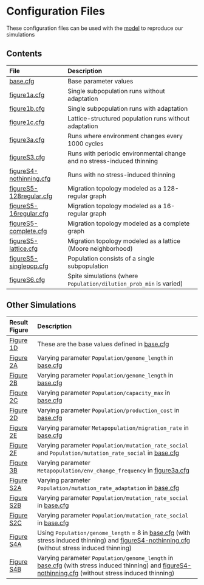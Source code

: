 # Configuration Files

These configuration files can be used with the [model](../model) to reproduce our simulations

## Contents

| File               | Description                                       |
|:-------------------|:--------------------------------------------------|
| [base.cfg](base.cfg) | Base parameter values                           |
| [figure1a.cfg](figure1a.cfg) | Single subpopulation runs without adaptation |
| [figure1b.cfg](figure1b.cfg) | Single subpopulation runs with adaptation |
| [figure1c.cfg](figure1c.cfg) | Lattice-structured population runs without adaptation |
| [figure3a.cfg](figure3a.cfg) | Runs where environment changes every 1000 cycles |
| [figureS3.cfg](figureS3.cfg) | Runs with periodic environmental change and no stress-induced thinning |
| [figureS4-nothinning.cfg](figureS4-nothinning.cfg) | Runs with no stress-induced thinning |
| [figureS5-128regular.cfg](figureS5-128regular.cfg) | Migration topology modeled as a 128-regular graph |
| [figureS5-16regular.cfg](figureS5-16regular.cfg) | Migration topology modeled as a 16-regular graph |
| [figureS5-complete.cfg](figureS5-complete.cfg) | Migration topology modeled as a complete graph |
| [figureS5-lattice.cfg](figureS5-lattice.cfg) | Migration topology modeled as a lattice (Moore neighborhood) |
| [figureS5-singlepop.cfg](figureS5-singlepop.cfg) | Population consists of a single subpopulation |
| [figureS6.cfg](figureS6.cfg) | Spite simulations (where `Population/dilution_prob_min` is varied) |


## Other Simulations

| Result Figure      | Description                                       |
|:-------------------|:--------------------------------------------------|
| [Figure 1D](../figures/Figure1.png) | These are the base values defined in [base.cfg](base.cfg) |
| [Figure 2A](../figures/Figure2a.png) | Varying parameter `Population/genome_length` in [base.cfg](base.cfg) |
| [Figure 2B](../figures/Figure2b.png) | Varying parameter `Population/genome_length` in [base.cfg](base.cfg) |
| [Figure 2C](../figures/Figure2c.png) | Varying parameter `Population/capacity_max` in [base.cfg](base.cfg) |
| [Figure 2D](../figures/Figure2d.png) | Varying parameter `Population/production_cost` in [base.cfg](base.cfg) |
| [Figure 2E](../figures/Figure2e.png) | Varying parameter `Metapopulation/migration_rate` in [base.cfg](base.cfg) |
| [Figure 2F](../figures/Figure2f.png) | Varying parameter `Population/mutation_rate_social` and `Population/mutation_rate_social` in [base.cfg](base.cfg) |
| [Figure 3B](../figures/Figure3b.png) | Varying parameter `Metapopulation/env_change_frequency` in [figure3a.cfg](figure3a.cfg) |
| [Figure S2A](../figures/FigureS2a.png) | Varying parameter `Population/mutation_rate_adaptation` in [base.cfg](base.cfg) |
| [Figure S2B](../figures/FigureS2b.png) | Varying parameter `Population/mutation_rate_social` in [base.cfg](base.cfg) |
| [Figure S2C](../figures/FigureS2c.png) | Varying parameter `Population/mutation_rate_social` in [base.cfg](base.cfg) |
| [Figure S4A](../figures/FigureS4a.png) | Using `Population/genome_length` = 8 in [base.cfg](base.cfg) (with stress induced thinning) and [figureS4-nothinning.cfg](figureS4-nothinning.cfg) (without stress induced thinning) |
| [Figure S4B](../figures/FigureS4b.png) | Varying parameter `Population/genome_length` in [base.cfg](base.cfg) (with stress induced thinning) and [figureS4-nothinning.cfg](figureS4-nothinning.cfg) (without stress induced thinning) |

